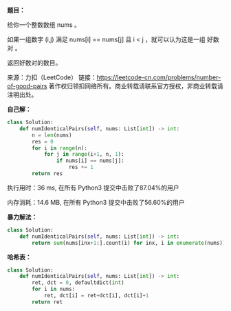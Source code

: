 **题目：**

给你一个整数数组 nums 。

如果一组数字 (i,j) 满足 nums[i] == nums[j] 且 i < j ，就可以认为这是一组 好数对 。

返回好数对的数目。

来源：力扣（LeetCode）
链接：https://leetcode-cn.com/problems/number-of-good-pairs
著作权归领扣网络所有。商业转载请联系官方授权，非商业转载请注明出处。



**自己解：**

```python
class Solution:
    def numIdenticalPairs(self, nums: List[int]) -> int:
        n = len(nums)
        res = 0
        for i in range(n):
            for j in range(i+1, n, 1):
                if nums[i] == nums[j]:
                    res += 1
        return res 
```

执行用时：36 ms, 在所有 Python3 提交中击败了87.04%的用户

内存消耗：14.6 MB, 在所有 Python3 提交中击败了56.60%的用户



**暴力解法：**

```python
class Solution:
    def numIdenticalPairs(self, nums: List[int]) -> int:
        return sum(nums[inx+1:].count(i) for inx, i in enumerate(nums))
```



**哈希表：**

```python
class Solution:
    def numIdenticalPairs(self, nums: List[int]) -> int:
        ret, dct = 0, defaultdict(int)
        for i in nums:
            ret, dct[i] = ret+dct[i], dct[i]+1
        return ret
```

